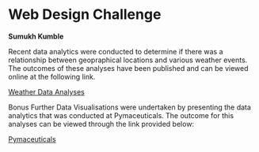 # Web Design Challenge

**Sumukh Kumble**

Recent data analytics were conducted to determine if there was a relationship between geopraphical locations and various weather events. The outcomes of these analyses have been published and can be viewed online at the following link.

[Weather Data Analyses](https://skumble27.github.io/Web-Design-Challenge/WebVisualizations/index.html)

Bonus
Further Data Visualisations were undertaken by presenting the data analytics that was conducted at Pymaceuticals. The outcome for this analyses can be viewed through the link provided below:

[Pymaceuticals](https://skumble27.github.io/Web-Design-Challenge/WebVisualizations/bonus.html)

